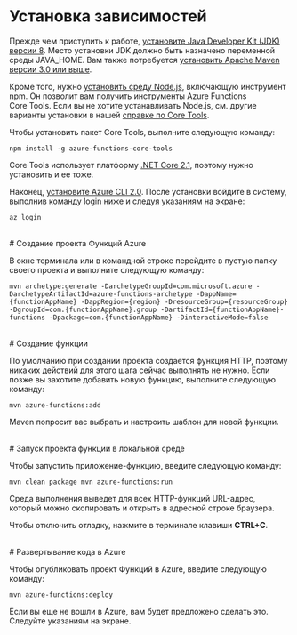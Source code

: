 # Установка зависимостей

Прежде чем приступить к работе, [установите Java Developer Kit (JDK) версии 8](https://go.microsoft.com/fwlink/?linkid=2016706). Место установки JDK должно быть назначено переменной среды JAVA\_HOME. Вам также потребуется [установить Apache Maven версии 3.0 или выше](https://go.microsoft.com/fwlink/?linkid=2016384).

Кроме того, нужно [установить среду Node.js](https://go.microsoft.com/fwlink/?linkid=2016195), включающую инструмент npm. Он позволит вам получить инструменты Azure Functions Core Tools. Если вы не хотите устанавливать Node.js, см. другие варианты установки в нашей [справке по Core Tools](https://go.microsoft.com/fwlink/?linkid=2016192).

Чтобы установить пакет Core Tools, выполните следующую команду:

``` npm install -g azure-functions-core-tools ```

Core Tools использует платформу [.NET Core 2.1](https://go.microsoft.com/fwlink/?linkid=2016373), поэтому нужно установить и ее тоже.

Наконец, [установите Azure CLI 2.0](https://go.microsoft.com/fwlink/?linkid=2016701). После установки войдите в систему, выполнив команду login ниже и следуя указаниям на экране:

``` az login ```

<br/>
# Создание проекта Функций Azure

В окне терминала или в командной строке перейдите в пустую папку своего проекта и выполните следующую команду:

``` mvn archetype:generate -DarchetypeGroupId=com.microsoft.azure -DarchetypeArtifactId=azure-functions-archetype -DappName={functionAppName} -DappRegion={region} -DresourceGroup={resourceGroup} -DgroupId=com.{functionAppName}.group -DartifactId={functionAppName}-functions -Dpackage=com.{functionAppName} -DinteractiveMode=false ```

<br/>
# Создание функции

По умолчанию при создании проекта создается функция HTTP, поэтому никаких действий для этого шага сейчас выполнять не нужно. Если позже вы захотите добавить новую функцию, выполните следующую команду:

``` mvn azure-functions:add ```

Maven попросит вас выбрать и настроить шаблон для новой функции.

<br/>
# Запуск проекта функции в локальной среде

Чтобы запустить приложение-функцию, введите следующую команду:

``` mvn clean package mvn azure-functions:run ```

Среда выполнения выведет для всех HTTP-функций URL-адрес, который можно скопировать и открыть в адресной строке браузера.

Чтобы отключить отладку, нажмите в терминале клавиши **CTRL+C**.

<br/>
# Развертывание кода в Azure

Чтобы опубликовать проект Функций в Azure, введите следующую команду:

``` mvn azure-functions:deploy ```

Если вы еще не вошли в Azure, вам будет предложено сделать это. Следуйте указаниям на экране.
